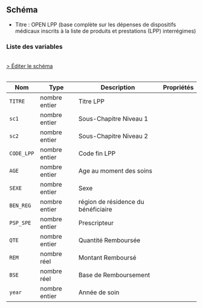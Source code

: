 ## Schéma

- Titre : OPEN LPP (base complète sur les dépenses de dispositifs médicaux inscrits à la liste de produits et prestations (LPP)  interrégimes)

### Liste des variables
<br />
<div>
    <a href="https://gitlab.com/healthdatahub/schema-snds/edit/master/schemas/OPENLPP/OPEN_LPP.json"  
    arget="_blank" rel="noopener noreferrer">> Éditer le schéma</a>
    <OutboundLink />
</div>
<br />

Nom|Type|Description|Propriétés
-|-|-|-
`TITRE`|nombre entier|Titre LPP||
`sc1`|nombre entier|Sous-Chapitre Niveau 1||
`sc2`|nombre entier|Sous-Chapitre Niveau 2||
`CODE_LPP`|nombre entier|Code fin LPP||
`AGE`|nombre entier|Age au moment des soins||
`SEXE`|nombre entier|Sexe||
`BEN_REG`|nombre entier|région de résidence du bénéficiaire||
`PSP_SPE`|nombre entier|Prescripteur||
`QTE`|nombre entier|Quantité Remboursée||
`REM`|nombre réel|Montant Remboursé||
`BSE`|nombre réel|Base de Remboursement||
`year`|nombre entier|Année de soin||

